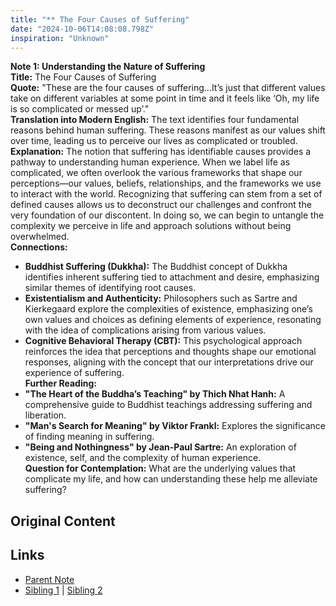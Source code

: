 ```yaml
---
title: "** The Four Causes of Suffering"
date: "2024-10-06T14:08:08.798Z"
inspiration: "Unknown"
---
```


  
**Note 1: Understanding the Nature of Suffering**  
**Title:** The Four Causes of Suffering  
**Quote:** "These are the four causes of suffering...It’s just that different values take on different variables at some point in time and it feels like ‘Oh, my life is so complicated or messed up’."  
**Translation into Modern English:** The text identifies four fundamental reasons behind human suffering. These reasons manifest as our values shift over time, leading us to perceive our lives as complicated or troubled.  
**Explanation:** The notion that suffering has identifiable causes provides a pathway to understanding human experience. When we label life as complicated, we often overlook the various frameworks that shape our perceptions—our values, beliefs, relationships, and the frameworks we use to interact with the world. Recognizing that suffering can stem from a set of defined causes allows us to deconstruct our challenges and confront the very foundation of our discontent. In doing so, we can begin to untangle the complexity we perceive in life and approach solutions without being overwhelmed.  
**Connections:**  
- **Buddhist Suffering (Dukkha):** The Buddhist concept of Dukkha identifies inherent suffering tied to attachment and desire, emphasizing similar themes of identifying root causes.  
- **Existentialism and Authenticity:** Philosophers such as Sartre and Kierkegaard explore the complexities of existence, emphasizing one’s own values and choices as defining elements of experience, resonating with the idea of complications arising from various values.  
- **Cognitive Behavioral Therapy (CBT):** This psychological approach reinforces the idea that perceptions and thoughts shape our emotional responses, aligning with the concept that our interpretations drive our experience of suffering.  
**Further Reading:**  
- **"The Heart of the Buddha’s Teaching" by Thich Nhat Hanh:** A comprehensive guide to Buddhist teachings addressing suffering and liberation.  
- **"Man's Search for Meaning" by Viktor Frankl:** Explores the significance of finding meaning in suffering.  
- **"Being and Nothingness" by Jean-Paul Sartre:** An exploration of existence, self, and the complexity of human experience.  
**Question for Contemplation:** What are the underlying values that complicate my life, and how can understanding these help me alleviate suffering?  


## Original Content



## Links

- [Parent Note](/parent-note.md)
- [Sibling 1](/zettel1.md) | [Sibling 2](/zettel2.md)

